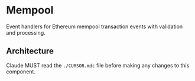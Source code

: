 # Mempool

Event handlers for Ethereum mempool transaction events with validation and processing.

## Architecture  
Claude MUST read the `./CURSOR.mdc` file before making any changes to this component.